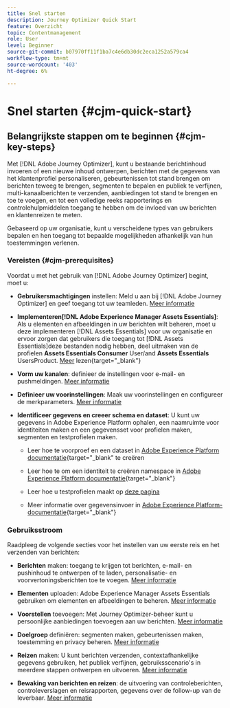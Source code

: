 ```yaml
---
title: Snel starten
description: Journey Optimizer Quick Start
feature: Overzicht
topic: Contentmanagement
role: User
level: Beginner
source-git-commit: b07970ff11f1ba7c4e6db30dc2eca1252a579ca4
workflow-type: tm+mt
source-wordcount: '403'
ht-degree: 6%

---
```


# Snel starten {#cjm-quick-start}

## Belangrijkste stappen om te beginnen {#cjm-key-steps}

Met [!DNL Adobe Journey Optimizer], kunt u bestaande berichtinhoud invoeren of een nieuwe inhoud ontwerpen, berichten met de gegevens van het klantenprofiel personaliseren, gebeurtenissen tot stand brengen om berichten teweeg te brengen, segmenten te bepalen en publiek te verfijnen, multi-kanaalberichten te verzenden, aanbiedingen tot stand te brengen en toe te voegen, en tot een volledige reeks rapporterings en controlehulpmiddelen toegang te hebben om de invloed van uw berichten en klantenreizen te meten.

Gebaseerd op uw organisatie, kunt u verscheidene types van gebruikers bepalen en hen toegang tot bepaalde mogelijkheden afhankelijk van hun toestemmingen verlenen.

### Vereisten {#cjm-prerequisites}

Voordat u met het gebruik van [!DNL Adobe Journey Optimizer] begint, moet u:

* **Gebruikersmachtigingen** instellen: Meld u aan bij  [!DNL Adobe Journey Optimizer] en geef toegang tot uw teamleden. [Meer informatie](../using/administration/permissions.md)

* **Implementeren[!DNL Adobe Experience Manager Assets Essentials]**: Als u elementen en afbeeldingen in uw berichten wilt beheren, moet u deze implementeren  [!DNL Assets Essentials] voor uw organisatie en ervoor zorgen dat gebruikers die toegang tot  [!DNL Assets Essentials]deze bestanden nodig hebben, deel uitmaken van de profielen  **Assets Essentials Consumer** User/and  **Assets Essentials** UsersProduct. [Meer](https://experienceleague.adobe.com/docs/experience-manager-assets-essentials/help/deploy-administer.html) lezen{target=&quot;_blank&quot;}

* **Vorm uw kanalen**: definieer de instellingen voor e-mail- en pushmeldingen. [Meer informatie](../using/configuration/get-started-configuration.md)

* **Definieer uw voorinstellingen**: Maak uw voorinstellingen en configureer de merkparameters. [Meer informatie](../using/configuration/message-presets.md)

* **Identificeer gegevens en creeer schema en dataset**: U kunt uw gegevens in Adobe Experience Platform ophalen, een naamruimte voor identiteiten maken en een gegevensset voor profielen maken, segmenten en testprofielen maken.

   * Leer hoe te voorproef en een dataset in [Adobe Experience Platform documentatie](https://experienceleague.adobe.com/docs/experience-platform/catalog/datasets/user-guide.html){target=&quot;_blank&quot; te creëren

   * Leer hoe te om een identiteit te creëren namespace in [Adobe Experience Platform documentatie](https://experienceleague.adobe.com/docs/experience-platform/identity/namespaces.html?lang=en#manage-namespaces){target=&quot;_blank&quot;}

   * Leer hoe u testprofielen maakt op [deze pagina](../using/building-journeys/creating-test-profiles.md)

   * Meer informatie over gegevensinvoer in [Adobe Experience Platform-documentatie](https://experienceleague.adobe.com/docs/experience-platform/ingestion/home.html){target=&quot;_blank&quot;}


### Gebruiksstroom

Raadpleeg de volgende secties voor het instellen van uw eerste reis en het verzenden van berichten:

* **Berichten** maken: toegang te krijgen tot berichten, e-mail- en pushinhoud te ontwerpen of te laden, personalisatie- en voorvertoningsberichten toe te voegen. [Meer informatie](create-message.md)

* **Elementen** uploaden: Adobe Experience Manager Assets Essentials gebruiken om elementen en afbeeldingen te beheren. [Meer informatie](assets-essentials.md)

* **Voorstellen** toevoegen: Met Journey Optimizer-beheer kunt u persoonlijke aanbiedingen toevoegen aan uw berichten. [Meer informatie](../using/offers/get-started/starting-offer-decisioning.md)

* **Doelgroep** definiëren: segmenten maken, gebeurtenissen maken, toestemming en privacy beheren. [Meer informatie](../using/segment/about-segments.md)

* **Reizen** maken: U kunt berichten verzenden, contextafhankelijke gegevens gebruiken, het publiek verfijnen, gebruiksscenario&#39;s in meerdere stappen ontwerpen en uitvoeren. [Meer informatie](building-journeys/journey.md)

* **Bewaking van berichten en reizen**: de uitvoering van controleberichten, controleverslagen en reisrapporten, gegevens over de follow-up van de leverbaar. [Meer informatie](message-monitoring.md)
